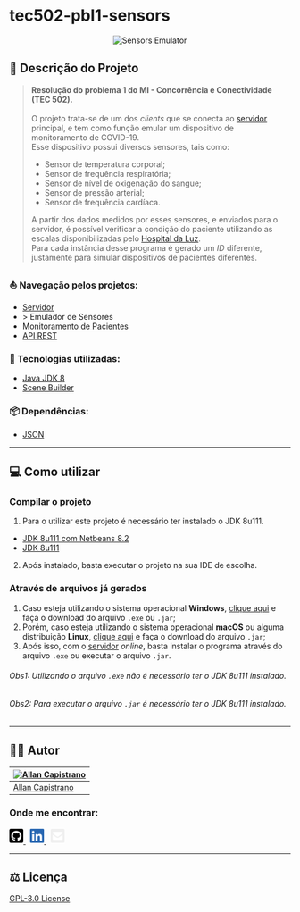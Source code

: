 # tec502-pbl1-sensors

<p align="center">
  <img src="https://i.imgur.com/9YsF5oc.png" alt="Sensors Emulator" width="650px" height="450px">
</p>

## 📖 Descrição do Projeto ##
> **Resolução do problema 1 do MI - Concorrência e Conectividade (TEC 502).**<br/><br/>
O projeto trata-se de um dos *clients* que se conecta ao [servidor](https://github.com/AllanCapistrano/tec502-pbl1-server) principal, e tem como função emular um dispositivo de monitoramento de COVID-19. <br/>
Esse dispositivo possui diversos sensores, tais como:
>- Sensor de temperatura corporal;
>- Sensor de frequência respiratória;
>- Sensor de nível de oxigenação do sangue;
>- Sensor de pressão arterial;
>- Sensor de frequência cardíaca.<br/>
> 
> A partir dos dados medidos por esses sensores, e enviados para o servidor, é possível verificar a condição do paciente utilizando as escalas disponibilizadas pelo [Hospital da Luz](https://www.hospitaldaluz.pt/pt/guia-de-saude/saude-e-bem-estar/220/com-covid-19-a-que-estar-atento). <br/>
Para cada instância desse programa é gerado um *ID* diferente, justamente para simular dispositivos de pacientes diferentes.

### ⛵ Navegação pelos projetos: ###
- [Servidor](https://github.com/AllanCapistrano/tec502-pbl1-server)
- \> Emulador de Sensores
- [Monitoramento de Pacientes](https://github.com/AllanCapistrano/tec502-pbl1-monitoring)
- [API REST](https://github.com/AllanCapistrano/tec502-pbl1-api)

### 📂 Tecnologias utilizadas: ###
- [Java JDK 8](https://www.oracle.com/br/java/technologies/javase/javase-jdk8-downloads.html)
- [Scene Builder](https://gluonhq.com/products/scene-builder/)

### 📦 Dependências: ###
- [JSON](https://www.json.org/json-en.html)

------------

## 💻 Como utilizar ##

### Compilar o projeto ###
1. Para o utilizar este projeto é necessário ter instalado o JDK 8u111.

- [JDK 8u111 com Netbeans 8.2](https://www.oracle.com/technetwork/java/javase/downloads/jdk-netbeans-jsp-3413139-esa.html)
- [JDK 8u111](https://www.oracle.com/br/java/technologies/javase/javase8-archive-downloads.html)

2. Após instalado, basta executar o projeto na sua IDE de escolha.

### Através de arquivos já gerados ###
1. Caso esteja utilizando o sistema operacional **Windows**, [clique aqui](https://github.com/AllanCapistrano/tec502-pbl1-sensors/releases/tag/v1.1) e faça o download do arquivo `.exe` ou `.jar`;
2. Porém, caso esteja utilizando o sistema operacional **macOS** ou alguma distribuição **Linux**, [clique aqui](https://github.com/AllanCapistrano/tec502-pbl1-sensors/releases/tag/v1.1) e faça o download do arquivo `.jar`;
3. Após isso, com o [servidor](https://github.com/AllanCapistrano/tec502-pbl1-server) *online*, basta instalar o programa através do arquivo `.exe` ou executar o arquivo `.jar`.

###### Obs1: Utilizando o arquivo `.exe` não é necessário ter o JDK 8u111 instalado. ######
###### Obs2: Para executar o arquivo `.jar` é necessário ter o JDK 8u111 instalado. ######

------------

## 👨‍💻 Autor ##

| [![Allan Capistrano](https://github.com/AllanCapistrano.png?size=100)](https://github.com/AllanCapistrano) |
| -----------------------------------------------------------------------------------------------------------|
| [Allan Capistrano](https://github.com/AllanCapistrano)                                                     |

<p>
    <h3>Onde me encontrar:</h3>
    <a href="https://github.com/AllanCapistrano">
        <img src="https://github.com/AllanCapistrano/AllanCapistrano/blob/master/assets/github-square-brands.png" alt="Github icon" width="5%">
    </a>
    &nbsp
    <a href="https://www.linkedin.com/in/allancapistrano/">
        <img src="https://github.com/AllanCapistrano/AllanCapistrano/blob/master/assets/linkedin-brands.png" alt="Linkedin icon" width="5%">
    </a> 
    &nbsp
    <a href="https://mail.google.com/mail/u/0/?view=cm&fs=1&tf=1&source=mailto&to=asantos@ecomp.uefs.br">
        <img src="https://github.com/AllanCapistrano/AllanCapistrano/blob/master/assets/envelope-square-solid.png" alt="Email icon" width="5%">
    </a>
</p>

------------

## ⚖️ Licença ##
[GPL-3.0 License](https://github.com/AllanCapistrano/tec502-pbl1-sensors/blob/main/LICENSE)
